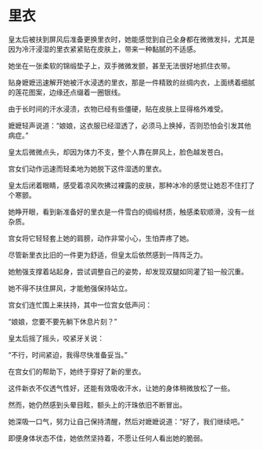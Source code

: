 # 里衣

皇太后被扶到屏风后准备更换里衣时，她能感觉到自己全身都在微微发抖，尤其是因为冷汗浸湿的里衣紧紧贴在皮肤上，带来一种黏腻的不适感。

她坐在一张柔软的锦缎垫子上，双手微微发颤，甚至无法很好地抓住衣带。

贴身嬷嬷迅速解开她被汗水浸透的里衣，那是一件精致的丝绸内衣，上面绣着细腻的莲花图案，边缘还点缀着一圈银线。

由于长时间的汗水浸渍，衣物已经有些僵硬，贴在皮肤上显得格外难受。

嬷嬷轻声说道：“娘娘，这衣服已经湿透了，必须马上换掉，否则恐怕会引发其他病症。”

皇太后微微点头，却因为体力不支，整个人靠在屏风上，脸色越发苍白。

宫女们动作迅速而轻柔地为她脱下这件湿透的里衣。

皇太后闭着眼睛，感受着凉风吹拂过裸露的皮肤，那种冰冷的感觉让她忍不住打了个寒颤。

她睁开眼，看到新准备好的里衣是一件雪白的绸缎材质，触感柔软顺滑，没有一丝杂质。

宫女将它轻轻套上她的肩膀，动作非常小心，生怕弄疼了她。

尽管新里衣比旧的一件更为舒适，但皇太后依然感到一阵阵乏力。

她勉强支撑着站起身，尝试调整自己的姿势，却发现双腿如同灌了铅一般沉重。

她不得不扶住屏风，才能勉强保持站立。

宫女们连忙围上来扶持，其中一位宫女低声问：

“娘娘，您要不要先躺下休息片刻？”

皇太后摇了摇头，咬紧牙关说：

“不行，时间紧迫，我得尽快准备妥当。”

在宫女们的帮助下，她终于穿好了新的里衣。

这件新衣不仅透气性好，还能有效吸收汗水，让她的身体稍微放松了一些。

然而，她仍然感到头晕目眩，额头上的汗珠依旧不断冒出。

她深吸一口气，努力让自己保持清醒，然后对嬷嬷说道：“好了，我们继续吧。”

即便身体状态不佳，她依然坚持着，不愿让任何人看出她的脆弱。